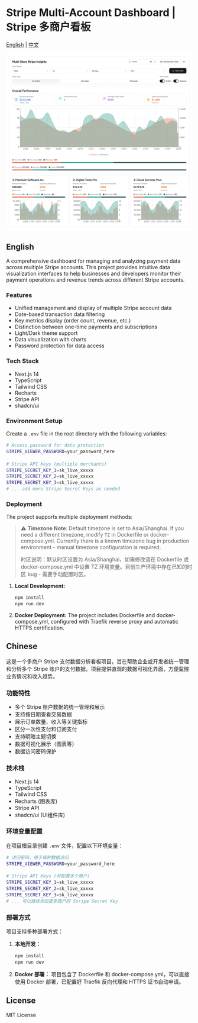 # Stripe Multi-Account Dashboard | Stripe 多商户看板

[English](#english) | [中文](#chinese)

![Dashboard Preview](./docs/images/dashboard-preview.jpg)

## English

A comprehensive dashboard for managing and analyzing payment data across multiple Stripe accounts. This project provides intuitive data visualization interfaces to help businesses and developers monitor their payment operations and revenue trends across different Stripe accounts.

### Features

- Unified management and display of multiple Stripe account data
- Date-based transaction data filtering
- Key metrics display (order count, revenue, etc.)
- Distinction between one-time payments and subscriptions
- Light/Dark theme support
- Data visualization with charts
- Password protection for data access

### Tech Stack

- Next.js 14
- TypeScript
- Tailwind CSS
- Recharts
- Stripe API
- shadcn/ui

### Environment Setup

Create a `.env` file in the root directory with the following variables:

```bash
# Access password for data protection
STRIPE_VIEWER_PASSWORD=your_password_here

# Stripe API Keys (multiple merchants)
STRIPE_SECRET_KEY_1=sk_live_xxxxx
STRIPE_SECRET_KEY_2=sk_live_xxxxx
STRIPE_SECRET_KEY_3=sk_live_xxxxx
# ... add more Stripe Secret Keys as needed
```

### Deployment

The project supports multiple deployment methods:

> ⚠️ **Timezone Note**: Default timezone is set to Asia/Shanghai. If you need a different timezone, modify `TZ` in Dockerfile or docker-compose.yml. Currently there is a known timezone bug in production environment - manual timezone configuration is required.
> 
> 时区说明：默认时区设置为 Asia/Shanghai，如需修改请在 Dockerfile 或 docker-compose.yml 中设置 TZ 环境变量。目前生产环境中存在已知的时区 bug - 需要手动配置时区。

1. **Local Development:**

   ```bash
   npm install
   npm run dev
   ```

2. **Docker Deployment:**
   The project includes Dockerfile and docker-compose.yml, configured with Traefik reverse proxy and automatic HTTPS certification.

## Chinese

这是一个多商户 Stripe 支付数据分析看板项目，旨在帮助企业或开发者统一管理和分析多个 Stripe 账户的支付数据。项目提供直观的数据可视化界面，方便监控业务情况和收入趋势。

### 功能特性

- 多个 Stripe 账户数据的统一管理和展示
- 支持按日期查看交易数据
- 展示订单数量、收入等关键指标
- 区分一次性支付和订阅支付
- 支持明暗主题切换
- 数据可视化展示（图表等）
- 数据访问密码保护

### 技术栈

- Next.js 14
- TypeScript
- Tailwind CSS
- Recharts (图表库)
- Stripe API
- shadcn/ui (UI组件库)

### 环境变量配置

在项目根目录创建 `.env` 文件，配置以下环境变量：

```bash
# 访问密码，用于保护数据访问
STRIPE_VIEWER_PASSWORD=your_password_here

# Stripe API Keys (可配置多个商户)
STRIPE_SECRET_KEY_1=sk_live_xxxxx
STRIPE_SECRET_KEY_2=sk_live_xxxxx
STRIPE_SECRET_KEY_3=sk_live_xxxxx
# ... 可以继续添加更多商户的 Stripe Secret Key
```

### 部署方式

项目支持多种部署方式：

1. **本地开发：**

   ```bash
   npm install
   npm run dev
   ```

2. **Docker 部署：**
   项目包含了 Dockerfile 和 docker-compose.yml，可以直接使用 Docker 部署，已配置好 Traefik 反向代理和 HTTPS 证书自动申请。

## License

MIT License